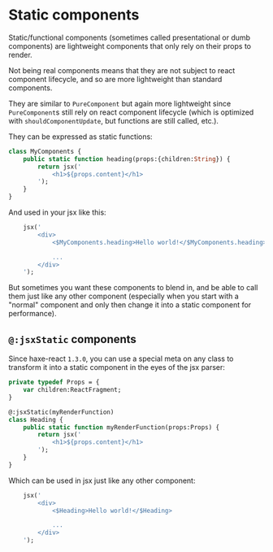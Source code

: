 # Static components

Static/functional components (sometimes called presentational or dumb
components) are lightweight components that only rely on their props to render.

Not being real components means that they are not subject to react component
lifecycle, and so are more lightweight than standard components.

They are similar to `PureComponent` but again more lightweight since
`PureComponent`s still rely on react component lifecycle (which is optimized
with `shouldComponentUpdate`, but functions are still called, etc.).

They can be expressed as static functions:
```haxe
class MyComponents {
	public static function heading(props:{children:String}) {
		return jsx('
			<h1>${props.content}</h1>
		');
	}
}
```

And used in your jsx like this:
```haxe
	jsx('
		<div>
			<$MyComponents.heading>Hello world!</$MyComponents.heading>

			...
		</div>
	');
```

But sometimes you want these components to blend in, and be able to call them
just like any other component (especially when you start with a "normal"
component and only then change it into a static component for performance).

## `@:jsxStatic` components

Since haxe-react `1.3.0`, you can use a special meta on any class to transform
it into a static component in the eyes of the jsx parser:

```haxe
private typedef Props = {
	var children:ReactFragment;
}

@:jsxStatic(myRenderFunction)
class Heading {
	public static function myRenderFunction(props:Props) {
		return jsx('
			<h1>${props.content}</h1>
		');
	}
}
```

Which can be used in jsx just like any other component:
```haxe
	jsx('
		<div>
			<$Heading>Hello world!</$Heading>

			...
		</div>
	');
```


